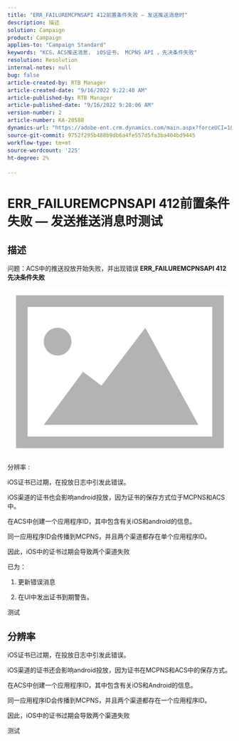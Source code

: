 ```yaml
---
title: "ERR_FAILUREMCPNSAPI 412前置条件失败 — 发送推送消息时"
description: 描述
solution: Campaign
product: Campaign
applies-to: "Campaign Standard"
keywords: "KCS，ACS推送消息， iOS证书， MCPNS API ，先决条件失败"
resolution: Resolution
internal-notes: null
bug: false
article-created-by: RTB Manager
article-created-date: "9/16/2022 9:22:48 AM"
article-published-by: RTB Manager
article-published-date: "9/16/2022 9:28:06 AM"
version-number: 2
article-number: KA-20588
dynamics-url: "https://adobe-ent.crm.dynamics.com/main.aspx?forceUCI=1&pagetype=entityrecord&etn=knowledgearticle&id=c07f1620-a135-ed11-9db1-00224808679b"
source-git-commit: 9752f295b488b9db6a4fe557d5fa3ba404bd9445
workflow-type: tm+mt
source-wordcount: '225'
ht-degree: 2%

---
```


# ERR_FAILUREMCPNSAPI 412前置条件失败 — 发送推送消息时测试

## 描述


问题：ACS中的推送投放开始失败，并出现错误 <b>ERR_FAILUREMCPNSAPI 412先决条件失败 </b>

![](assets/___0cbe6fd2-a135-ed11-9db1-00224808679b___.png)



分辨率 :

iOS证书已过期，在投放日志中引发此错误。

iOS渠道的证书也会影响android投放，因为证书的保存方式位于MCPNS和ACS中。

在ACS中创建一个应用程序ID，其中包含有关iOS和android的信息。

同一应用程序ID会传播到MCPNS，并且两个渠道都存在单个应用程序ID。

因此，iOS中的证书过期会导致两个渠道失败



已为：

1. 更新错误消息

2. 在UI中发出证书到期警告。





测试


## 分辨率


iOS证书已过期，在投放日志中引发此错误。

iOS渠道的证书还会影响android投放，因为证书在MCPNS和ACS中的保存方式。

在ACS中创建一个应用程序ID，其中包含有关iOS和Android的信息。

同一应用程序ID会传播到MCPNS，并且两个渠道都存在一个应用程序ID。

因此，iOS中的证书过期会导致两个渠道失败





测试
